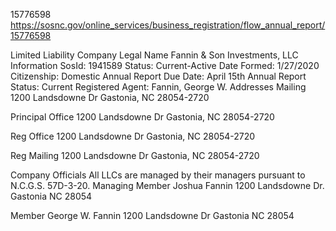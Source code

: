 15776598
https://sosnc.gov/online_services/business_registration/flow_annual_report/15776598



Limited Liability Company
Legal Name
Fannin & Son Investments, LLC
Information
SosId: 1941589
Status: Current-Active 
Date Formed: 1/27/2020
Citizenship: Domestic
Annual Report Due Date: April 15th
Annual Report Status: Current
Registered Agent: Fannin, George W.
Addresses
Mailing
1200 Landsdowne Dr
Gastonia, NC 28054-2720

Principal Office
1200 Landsdowne Dr
Gastonia, NC 28054-2720

Reg Office
1200 Landsdowne Dr
Gastonia, NC 28054-2720

Reg Mailing
1200 Landsdowne Dr
Gastonia, NC 28054-2720

Company Officials
All LLCs are managed by their managers pursuant to N.C.G.S. 57D-3-20.
Managing Member
Joshua Fannin
1200 Landsdowne Dr.
Gastonia NC 28054

Member
George W. Fannin
1200 Landsdowne Dr
Gastonia NC 28054